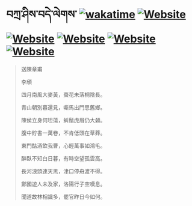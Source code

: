 # བཀྲ་ཤིས་བདེ་ལེགས་	[![wakatime](https://wakatime.com/badge/user/5043ee4a-e361-4607-9d47-d557f2005d05.svg)](https://wakatime.com/@5043ee4a-e361-4607-9d47-d557f2005d05)	[![Website](https://img.shields.io/website?label=&up_color=orange&up_message=Tianchi&url=https%3A%2F%2Fshields.io)](https://tianchi.aliyun.com/home/science/scienceDetail?userId=1095279182618)	[![Website](https://img.shields.io/website?label=&up_color=green&up_message=Yuque&url=https%3A%2F%2Fshields.io)](https://www.yuque.com/ivanaxu)	[![Website](https://img.shields.io/website?label=&up_color=yellow&up_message=Leetcode&url=https%3A%2F%2Fshields.io)](https://leetcode.cn/u/ivanaxu)	[![Website](https://img.shields.io/website?label=&up_color=violet&up_message=AIstudio&url=https%3A%2F%2Fshields.io)](https://aistudio.baidu.com/aistudio/personalcenter/thirdview/979775)	[![Website](https://img.shields.io/website?label=&up_color=red&up_message=Gitee&url=https%3A%2F%2Fshields.io)](https://gitee.com/IvanaXu)
> 送陳章甫
> 
> 李頎
> 
> 四月南風大麥黃，棗花未落桐陰長。
> 
> 青山朝別暮還見，嘶馬出門思舊鄉。
> 
> 陳侯立身何坦蕩，虯鬚虎眉仍大顙。
> 
> 腹中貯書一萬卷，不肯低頭在草莽。
> 
> 東門酤酒飲我曹，心輕萬事如鴻毛。
> 
> 醉臥不知白日暮，有時空望孤雲高。
> 
> 長河浪頭連天黑，津口停舟渡不得。
> 
> 鄭國遊人未及家，洛陽行子空嘆息。
> 
> 聞道故林相識多，罷官昨日今如何。
>
